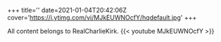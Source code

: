+++
title=''
date=2021-01-04T20:42:06Z
cover='https://i.ytimg.com/vi/MJkEUWNOcfY/hqdefault.jpg'
+++

All content belongs to RealCharlieKirk.
{{< youtube MJkEUWNOcfY >}}
